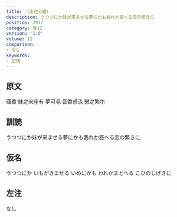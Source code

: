 ```yaml
---
title: （正述心緒）
description: うつつにか妹が来ませる夢にかも我れか惑へる恋の繁きに
position: 2917
category: 巻12
version: '1.0'
volume: 12
comparison:
- なし
keywords:
- 恋情
---
```


## 原文

寤香 妹之来座有 夢可毛 吾香惑流 戀之繁尓

## 訓読

うつつにか妹が来ませる夢にかも我れか惑へる恋の繁きに

## 仮名

うつつにか いもがきませる いめにかも われかまとへる こひのしげきに

## 左注

なし
